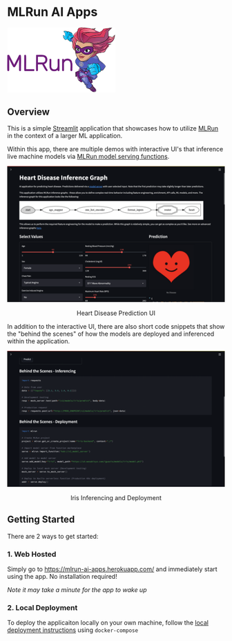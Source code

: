 # MLRun AI Apps

<p align="left"><img src="doc/img/mlrun_logo.png" alt="MLRun logo" width="250"/></p>

## Overview
This is a simple [Streamlit](https://streamlit.io/) application that showcases how to utilize [MLRun](https://www.mlrun.org/) in the context of a larger ML application.

Within this app, there are multiple demos with interactive UI's that inference live machine models via [MLRun model serving functions](https://docs.mlrun.org/en/latest/serving/model-serving-get-started.html).

<p align="center">
    <img src="doc/img/heart_page_50.png" alt="Heart Disease Prediction UI" width="800"/>
    <figcaption align="center">Heart Disease Prediction UI</figcaption>
</p>

In addition to the interactive UI, there are also short code snippets that show the "behind the scenes" of how the models are deployed and inferenced within the application.

<p align="center">
    <img src="doc/img/iris_page_50.png" alt="Iris Inferencing and Deployment" width="800"/>
    <figcaption align="center">Iris Inferencing and Deployment</figcaption>
</p>

## Getting Started
There are 2 ways to get started:

### 1. Web Hosted
Simply go to https://mlrun-ai-apps.herokuapp.com/ and immediately start using the app. No installation required!

*Note it may take a minute for the app to wake up*

### 2. Local Deployment
To deploy the applicaiton locally on your own machine, follow the [local deployment instructions](doc/docker_compose_deployment.md) using `docker-compose`
